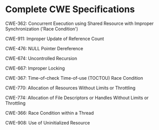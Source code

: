 

# Complete CWE Specifications

CWE-362: Concurrent Execution using Shared Resource with Improper Synchronization ('Race Condition')

CWE-911: Improper Update of Reference Count

CWE-476: NULL Pointer Dereference

CWE-674: Uncontrolled Recursion

CWE-667: Improper Locking

CWE-367: Time-of-check Time-of-use (TOCTOU) Race Condition

CWE-770: Allocation of Resources Without Limits or Throttling

CWE-774: Allocation of File Descriptors or Handles Without Limits or Throttling

CWE-366: Race Condition within a Thread

CWE-908: Use of Uninitialized Resource